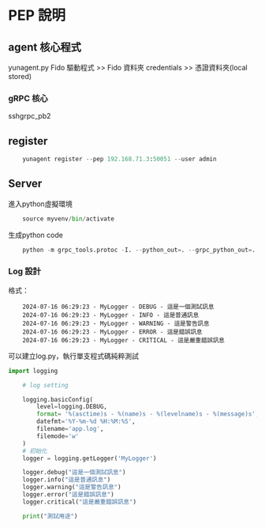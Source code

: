 # PEP 說明

## agent 核心程式
yunagent.py
Fido 驅動程式 >> Fido 資料夾
credentials >> 憑證資料夾(local stored)
### gRPC 核心
sshgrpc_pb2

## register 
```python
    yunagent register --pep 192.168.71.3:50051 --user admin
```

## Server 


進入python虛擬環境
```python
    source myvenv/bin/activate
```

生成python code 
```python
    python -m grpc_tools.protoc -I. --python_out=. --grpc_python_out=. credentials.proto
```
### Log 設計

格式：
```log
    2024-07-16 06:29:23 - MyLogger - DEBUG - 這是一個測試訊息
    2024-07-16 06:29:23 - MyLogger - INFO - 這是普通訊息
    2024-07-16 06:29:23 - MyLogger - WARNING - 這是警告訊息
    2024-07-16 06:29:23 - MyLogger - ERROR - 這是錯誤訊息
    2024-07-16 06:29:23 - MyLogger - CRITICAL - 這是嚴重錯誤訊息
```

可以建立log.py，執行單支程式碼純粹測試
```python
import logging

    # log setting 

    logging.basicConfig(
        level=logging.DEBUG,
        format= '%(asctime)s - %(name)s - %(levelname)s - %(message)s',
        datefmt='%Y-%m-%d %H:%M:%S',
        filename='app.log',
        filemode='w'
    )
    # 初始化
    logger = logging.getLogger('MyLogger')

    logger.debug("這是一個測試訊息")
    logger.info("這是普通訊息")
    logger.warning("這是警告訊息")
    logger.error("這是錯誤訊息")
    logger.critical("這是嚴重錯誤訊息")

    print("測試用途")
```


